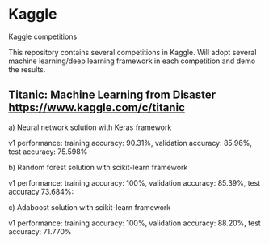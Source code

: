 # Kaggle
Kaggle competitions

This repository contains several competitions in Kaggle. Will adopt several machine learning/deep learning framework in each competition and demo the results.

## Titanic: Machine Learning from Disaster https://www.kaggle.com/c/titanic

a) Neural network solution with Keras framework 

v1 performance: training accuracy: 90.31%, validation accuracy: 85.96%, test accuracy: 75.598%

b) Random forest solution with scikit-learn framework

v1 performance: training accuracy: 100%, validation accuracy: 85.39%, test accuracy 73.684%: 

c) Adaboost solution with scikit-learn framework 

v1 performance: training accuracy: 100%, validation accuracy: 88.20%, test accuracy: 71.770%
